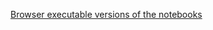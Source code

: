 [Browser executable versions of the notebooks](https://jupyterlite.mintgruen.tu-berlin.de/sites/mathesis-videospiel/2025-tam-retreat/)
